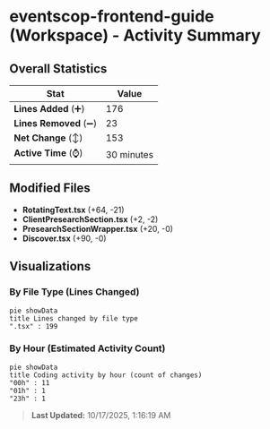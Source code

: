 # eventscop-frontend-guide (Workspace) - Activity Summary 

## Overall Statistics

| Stat                   | Value                                                             |
| ---------------------- | ----------------------------------------------------------------- |
| **Lines Added** (➕)   | 176                                          |
| **Lines Removed** (➖) | 23                                        |
| **Net Change** (↕)    | 153                |
| **Active Time** (⌚)   | 30 minutes |


## Modified Files
- **RotatingText.tsx** (+64, -21)
- **ClientPresearchSection.tsx** (+2, -2)
- **PresearchSectionWrapper.tsx** (+20, -0)
- **Discover.tsx** (+90, -0)

## Visualizations

### By File Type (Lines Changed)

```mermaid
pie showData
title Lines changed by file type
".tsx" : 199
```

### By Hour (Estimated Activity Count)

```mermaid
pie showData
title Coding activity by hour (count of changes)
"00h" : 11
"01h" : 1
"23h" : 1
```


> **Last Updated:** 10/17/2025, 1:16:19 AM